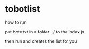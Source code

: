 # tobotlist

how to run

put bots.txt in a folder ../ to the index.js

then run and creates the list for you
